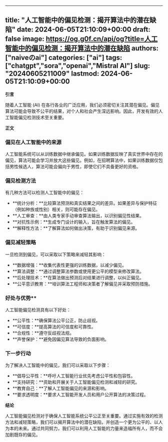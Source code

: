 
---
title: "人工智能中的偏见检测：揭开算法中的潜在缺陷"
date: 2024-06-05T21:10:09+00:00
draft: false
image: https://og.g0f.cn/api/og?title=人工智能中的偏见检测：揭开算法中的潜在缺陷
authors: ["naiveのai"]
categories: ["ai"]
tags: ["chatgpt","sora","openai","Mistral AI"]
slug: "20240605211009"
lastmod: 2024-06-05T21:10:09+00:00
---
**引言**

随着人工智能 (AI) 在各行各业的广泛应用，我们必须密切关注其潜在偏见。偏见算法可能会导致不公平的结果，对个人和社会产生深远影响。因此，开发有效的人工智能偏见检测技术至关重要。

**正文**

### 偏见在人工智能中的来源

人工智能系统可以从训练数据中继承偏见。如果训练数据反映了真实世界中存在的偏见，算法可能会学习并放大这些偏见。例如，在招聘算法中，如果训练数据仅包括男性候选人，算法可能会偏向于男性，即使它们不具备更好的资格。

### 偏见检测方法

有几种方法可以检测人工智能中的偏见：

- **统计分析：**比较算法预测和真实结果之间的差异。如果差异与保护特征（例如种族或性别）相关，则可能存在偏见。
- **人工审查：**由人类专家手动审查算法输出，以识别偏见性结果。
- **对抗性示例：**生成专门设计的输入，旨在触发算法的偏见。
- **解释性方法：**了解算法如何做出决策，有助于识别偏见来源。

### 偏见减轻策略

一旦检测到偏见，可以采取以下策略来减轻其影响：

- **数据增强：**收集代表性更强的训练数据，以减少偏见。
- **算法调整：**通过调整算法参数或使用更公平的模型来修改算法。
- **后处理技术：**在算法做出预测后对结果进行调整，以纠正偏见。
- **公平意识教育：**培训算法工程师和决策者了解偏见并采取预防措施。

### 好处与优势**

人工智能偏见检测具有以下好处：

- **公平性：**确保算法公平公正，防止歧视。
- **可信度：**提高算法的可信度和可靠性。
- **合规性：**遵守反歧视法规。
- **声誉保护：**避免因偏见算法导致的负面影响。

### 下一步行动

为了解决人工智能中的偏见，我们可以采取以下步骤：

- **倡导公平性：**呼吁人工智能行业优先考虑公平性和包容性。
- **支持研究：**资助和开展关于人工智能偏见检测和减轻的研究。
- **教育自己：**了解人工智能偏见的来源和影响。
- **要求透明度：**要求人工智能开发人员和用户公开算法的决策过程。

**结论**

人工智能偏见检测对于确保人工智能系统公平公正至关重要。通过实施有效的检测方法和减轻策略，我们可以揭开算法中的潜在缺陷，并创造一个更为公平的、以人为本的未来。通过共同努力，我们可以利用人工智能的力量来造福所有人，而不会加剧既存的偏见。